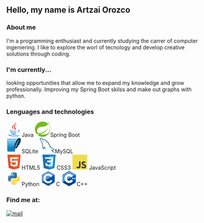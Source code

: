 ## Hello, my name is Artzai Orozco

### About me
<p>I'm a programming enthusiast and currently studying the carrer of computer ingeniering.
I like to explore the worl of tecnology and develop creative solutions through coding.</p>

### I'm currently...
looking opportunities that allow me to expand my knowledge and grow professionally.
Improving my Spring Boot skilss and make out graphs with python.

### Lenguages and technologies
<div>
  <img src="https://raw.githubusercontent.com/devicons/devicon/master/icons/java/java-original.svg" alt="java" width="40" height="40"/>Java
  <img src="https://raw.githubusercontent.com/devicons/devicon/master/icons/spring/spring-original.svg" alt="spring" width="40" height="40"/>Spring Boot
</div>
<div>
  <img src="https://raw.githubusercontent.com/devicons/devicon/master/icons/sqlite/sqlite-original.svg" alt="sqlite" width="40" height="40"/>SQLite
  <img src="https://raw.githubusercontent.com/devicons/devicon/master/icons/mysql/mysql-original.svg" alt="mysql" width="40" height="40"/>MySQL
</div>
<div>
  <img src="https://raw.githubusercontent.com/devicons/devicon/master/icons/html5/html5-original.svg" alt="html5" width="40" height="40"/>HTML5
  <img src="https://raw.githubusercontent.com/devicons/devicon/master/icons/css3/css3-original.svg" alt="css3" width="40" height="40"/>CSS3
  <img src="https://raw.githubusercontent.com/devicons/devicon/master/icons/javascript/javascript-original.svg" alt="javascript" width="40" height="40"/> JavaScript
</div>
<div>
  <img src="https://raw.githubusercontent.com/devicons/devicon/master/icons/python/python-original.svg" alt="python" width="40" height="40"/>Python
  <img src="https://raw.githubusercontent.com/devicons/devicon/master/icons/c/c-original.svg" alt="c" width="40" height="40"/>C
  <img src="https://raw.githubusercontent.com/devicons/devicon/master/icons/cplusplus/cplusplus-original.svg" alt="c++" width="40" height="40"/>C++
</div>

### Find me at:
<div>
  <a href="mailto:artzai.orozco7768@alumnos.udg.mx" target="_blank"><img src="https://upload.wikimedia.org/wikipedia/commons/7/7e/Gmail_icon_%282020%29.svg" alt="mail" width="40" height="40"/></a>
</div>
